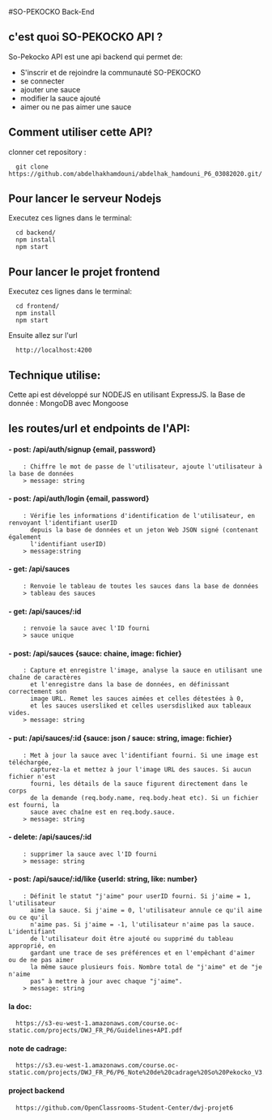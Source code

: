 #SO-PEKOCKO Back-End 
  
## c'est quoi SO-PEKOCKO API ?
So-Pekocko API est une api backend qui permet de:
  - S'inscrir et de rejoindre la communauté SO-PEKOCKO
  - se connecter
  - ajouter une sauce
  - modifier la sauce ajouté
  - aimer ou ne pas aimer une sauce
  
 ## Comment utiliser cette API?
  clonner cet repository :
      
      git clone https://github.com/abdelhakhamdouni/abdelhak_hamdouni_P6_03082020.git/
 
## Pour lancer le serveur Nodejs 
Executez ces lignes dans le terminal:

      cd backend/
      npm install
      npm start
  
 ## Pour lancer le projet frontend 
 Executez ces lignes dans le terminal:
 
      cd frontend/
      npm install
      npm start
      
Ensuite allez sur l'url
    
      http://localhost:4200
 
 ## Technique utilise:
 Cette api est développé sur NODEJS en utilisant ExpressJS.
 la Base de donnée : MongoDB avec Mongoose
 
 ## les routes/url et endpoints de l'API: 
  #### - post: /api/auth/signup {email, password}
        : Chiffre le mot de passe de l'utilisateur, ajoute l'utilisateur à la base de données
        > message: string
  #### - post: /api/auth/login {email, password}
        : Vérifie les informations d'identification de l'utilisateur, en renvoyant l'identifiant userID 
          depuis la base de données et un jeton Web JSON signé (contenant également
          l'identifiant userID)
        > message:string
  #### - get: /api/sauces 
        : Renvoie le tableau de toutes les sauces dans la base de données 
        > tableau des sauces
  #### - get: /api/sauces/:id
        : renvoie la sauce avec l'ID fourni
        > sauce unique
  #### - post: /api/sauces {sauce: chaine, image: fichier}
        : Capture et enregistre l'image, analyse la sauce en utilisant une chaîne de caractères 
          et l'enregistre dans la base de données, en définissant correctement son
          image URL. Remet les sauces aimées et celles détestées à 0, 
          et les sauces usersliked et celles usersdisliked aux tableaux vides.
        > message: string 
  #### - put: /api/sauces/:id {sauce: json / sauce: string, image: fichier}
        : Met à jour la sauce avec l'identifiant fourni. Si une image est téléchargée, 
          capturez-la et mettez à jour l'image URL des sauces. Si aucun fichier n'est
          fourni, les détails de la sauce figurent directement dans le corps 
          de la demande (req.body.name, req.body.heat etc). Si un fichier est fourni, la 
          sauce avec chaîne est en req.body.sauce.
        > message: string
  #### - delete: /api/sauces/:id
        : supprimer la sauce avec l'ID fourni
        > message: string
  #### - post: /api/sauce/:id/like {userId: string, like: number}
        : Définit le statut "j'aime" pour userID fourni. Si j'aime = 1, l'utilisateur 
          aime la sauce. Si j'aime = 0, l'utilisateur annule ce qu'il aime ou ce qu'il
          n'aime pas. Si j'aime = -1, l'utilisateur n'aime pas la sauce. L'identifiant 
          de l'utilisateur doit être ajouté ou supprimé du tableau approprié, en
          gardant une trace de ses préférences et en l'empêchant d'aimer ou de ne pas aimer 
          la même sauce plusieurs fois. Nombre total de "j'aime" et de "je n'aime
          pas" à mettre à jour avec chaque "j'aime".
        > message: string
 
 #### la doc:
      https://s3-eu-west-1.amazonaws.com/course.oc-static.com/projects/DWJ_FR_P6/Guidelines+API.pdf
 #### note de cadrage:
      https://s3.eu-west-1.amazonaws.com/course.oc-static.com/projects/DWJ_FR_P6/P6_Note%20de%20cadrage%20So%20Pekocko_V3.pdf
 #### project backend 
      https://github.com/OpenClassrooms-Student-Center/dwj-projet6
    
    
    
